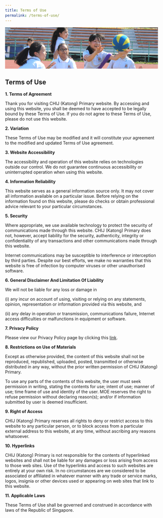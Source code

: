 ```yaml
---
title: Terms of Use
permalink: /terms-of-use/
---
```

![](/images/subpage.jpg)

## Terms of Use

**1\. Terms of Agreement**

Thank you for visiting CHIJ (Katong) Primary website. By accessing and using this website, you shall be deemed to have accepted to be legally bound by these Terms of Use. If you do not agree to these Terms of Use, please do not use this website.

  

**2\. Variation**

These Terms of Use may be modified and it will constitute your agreement to the modified and updated Terms of Use agreement.

  

**3\. Website Accessibility**

The accessibility and operation of this website relies on technologies outside our control. We do not guarantee continuous accessibility or uninterrupted operation when using this website.

  

**4\. Information Reliability**

This website serves as a general information source only. It may not cover all information available on a particular issue. Before relying on the information found on this website, please do checks or obtain professional advice relevant to your particular circumstances.

  

**5\. Security**

Where appropriate, we use available technology to protect the security of communications made through this website. CHIJ (Katong) Primary does not, however, accept liability for the security, authenticity, integrity or confidentiality of any transactions and other communications made through this website.

  

Internet communications may be susceptible to interference or interception by third parties. Despite our best efforts, we make no warranties that this website is free of infection by computer viruses or other unauthorised software.

  

**6\. General Disclaimer And Limitation Of Liability**

We will not be liable for any loss or damage in

(i) any incur on account of using, visiting or relying on any statements, opinion, representation or information provided via this website, and

(ii) any delay in operation or transmission, communications failure, Internet access difficulties or malfunctions in equipment or software.

  

**7\. Privacy Policy**

Please view our Privacy Policy page by clicking this [link](https://staging.dv22qe1j6nsk1.amplifyapp.com/privacy/).

  

**8\. Restrictions on Use of Materials**

Except as otherwise provided, the content of this website shall not be reproduced, republished, uploaded, posted, transmitted or otherwise distributed in any way, without the prior written permission of CHIJ (Katong) Primary.

  

To use any parts of the contents of this website, the user must seek permission in writing, stating the contents for use; intent of use; manner of use; time frame of use and identity of the user. MOE reserves the right to refuse permission without declaring reason(s); and/or if information submitted by user is deemed insufficient.

  

**9\. Right of Access**

CHIJ (Katong) Primary reserves all rights to deny or restrict access to this website to any particular person, or to block access from a particular external address to this website, at any time, without ascribing any reasons whatsoever.

  

**10\. Hyperlinks**

CHIJ (Katong) Primary is not responsible for the contents of hyperlinked websites and shall not be liable for any damages or loss arising from access to those web sites. Use of the hyperlinks and access to such websites are entirely at your own risk. In no circumstances are we considered to be associated or affiliated in whatever manner with any trade or service marks, logos, insignia or other devices used or appearing on web sites that link to this website.

  

**11\. Applicable Laws**

These Terms of Use shall be governed and construed in accordance with laws of the Republic of Singapore.